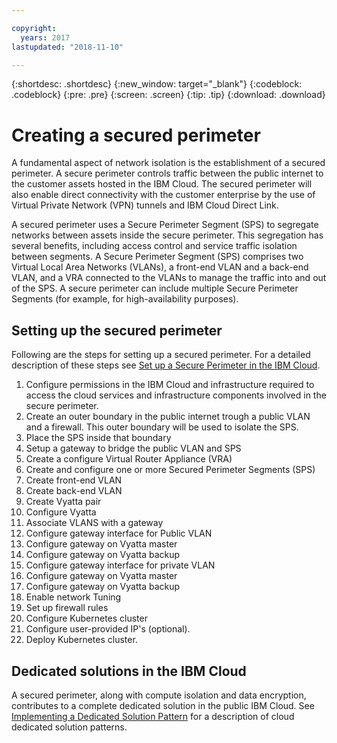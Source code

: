 ```yaml
---

copyright:
  years: 2017
lastupdated: "2018-11-10"

---
```


{:shortdesc: .shortdesc}
{:new_window: target="_blank"}
{:codeblock: .codeblock}
{:pre: .pre}
{:screen: .screen}
{:tip: .tip}
{:download: .download}

# Creating a secured perimeter
A fundamental aspect of network isolation is the establishment of a secured perimeter.  A secure perimeter controls traffic between the public internet to the customer assets hosted in the IBM Cloud.  The secured perimeter will also enable direct connectivity with the customer enterprise by the use of Virtual Private Network (VPN) tunnels and IBM Cloud Direct Link.

A secured perimeter uses a Secure Perimeter Segment (SPS) to segregate networks between assets inside the secure perimeter. This segregation has several benefits, including access control and service traffic isolation between segments. A Secure Perimeter Segment (SPS) comprises two Virtual Local Area Networks (VLANs), a front-end VLAN and a back-end VLAN, and a VRA connected to the VLANs to manage the traffic into and out of the SPS. A secure perimeter can include multiple Secure Perimeter Segments (for example, for high-availability purposes).

## Setting up the secured perimeter

Following are the steps for setting up a secured perimeter.  For a detailed description of these steps see [Set up a Secure Perimeter in the IBM Cloud](https://developer.ibm.com/dwblog/2018/ibm-cloud-vyatta-set-up-secure-perimeter).

1. Configure permissions in the IBM Cloud and infrastructure required to access the cloud services and infrastructure components involved in the secure perimeter.
2. Create an outer boundary in the public internet trough a public VLAN and a firewall. This outer boundary will be used to isolate the SPS.
3. Place the SPS inside that boundary
4. Setup a gateway to bridge the public VLAN and SPS
5. Create a configure Virtual Router Appliance (VRA)
6. Create and configure one or more Secured Perimeter Segments (SPS)
7. Create front-end VLAN
8. Create back-end VLAN
9. Create Vyatta pair
10. Configure Vyatta
11. Associate VLANS with a gateway
12. Configure gateway interface for Public VLAN
13. Configure gateway on Vyatta master
14. Configure gateway on Vyatta backup
15. Configure gateway interface for private VLAN
16. Configure gateway on Vyatta master
17. Configure gateway on Vyatta backup
18. Enable network Tuning
19. Set up firewall rules
20. Configure Kubernetes cluster
21. Configure user-provided IP's (optional).
22. Deploy Kubernetes cluster.

## Dedicated solutions in the IBM Cloud
A secured perimeter, along with compute isolation and data encryption, contributes to a complete dedicated solution in the public IBM Cloud.  See [Implementing a Dedicated Solution Pattern](https://developer.ibm.com/dwblog/2018/ibm-cloud-dedicated-cloud-solution-patterns/) for a description of cloud dedicated solution patterns.
